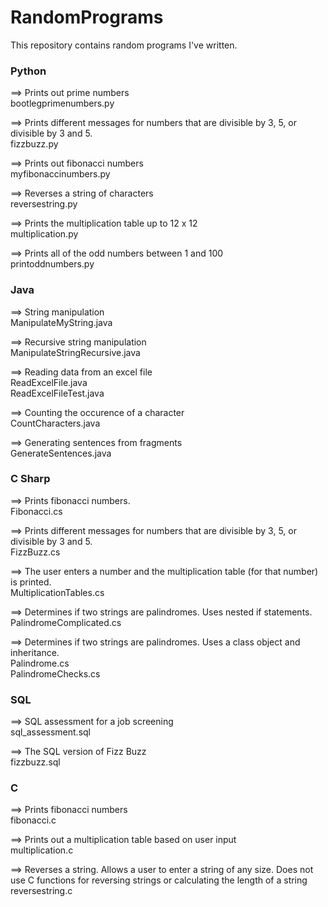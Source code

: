 # RandomPrograms

This repository contains random programs I've written.

### Python  
==> Prints out prime numbers  
bootlegprimenumbers.py  

==> Prints different messages for numbers that are divisible by 3, 5, or divisible by 3 and 5.  
fizzbuzz.py  

==> Prints out fibonacci numbers  
myfibonaccinumbers.py  

==> Reverses a string of characters  
reversestring.py  

==> Prints the multiplication table up to 12 x 12  
multiplication.py  

==> Prints all of the odd numbers between 1 and 100  
printoddnumbers.py  



### Java  
==> String manipulation  
ManipulateMyString.java  

==> Recursive string manipulation  
ManipulateStringRecursive.java  

==> Reading data from an excel file  
ReadExcelFile.java  
ReadExcelFileTest.java  

==> Counting the occurence of a character  
CountCharacters.java  

==> Generating sentences from fragments  
GenerateSentences.java  

 

### C Sharp  
==> Prints fibonacci numbers.  
Fibonacci.cs  

==> Prints different messages for numbers that are divisible by 3, 5, or divisible by 3 and 5.  
FizzBuzz.cs  

==> The user enters a number and the multiplication table (for that number) is printed.  
MultiplicationTables.cs  

==> Determines if two strings are palindromes. Uses nested if statements.  
PalindromeComplicated.cs  

==> Determines if two strings are palindromes. Uses a class object and inheritance.  
Palindrome.cs  
PalindromeChecks.cs   



### SQL
==> SQL assessment for a job screening  
sql_assessment.sql  

==> The SQL version of Fizz Buzz  
fizzbuzz.sql  



### C
==> Prints fibonacci numbers  
fibonacci.c  

==> Prints out a multiplication table based on user input  
multiplication.c  

==> Reverses a string. Allows a user to enter a string of any size. Does not use C functions for reversing strings or calculating the length of a string  
reversestring.c  
